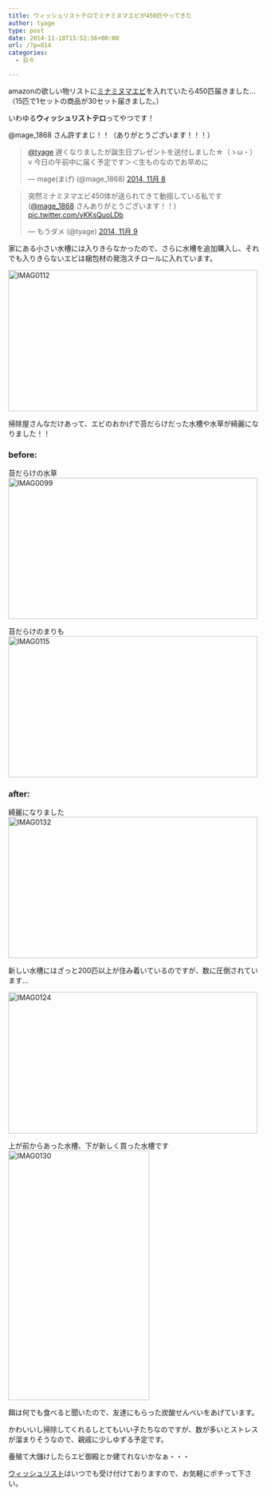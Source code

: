 ```yaml
---
title: ウィッシュリストテロでミナミヌマエビが450匹やってきた
author: tyage
type: post
date: 2014-11-18T15:52:56+00:00
url: /?p=814
categories:
  - 日々

---
```

<p>amazonの欲しい物リストに<a href="http://www.amazon.co.jp/dp/B0058BDRJM/">ミナミヌマエビ</a>を入れていたら450匹届きました&#8230;（15匹で1セットの商品が30セット届きました。）</p>
<p>いわゆる<strong>ウィッシュリストテロ</strong>ってやつです！</p>
<p>@mage_1868 さん許すまじ！！（ありがとうございます！！！）</p>
<blockquote class="twitter-tweet" lang="ja">
<p><a href="https://twitter.com/tyage">@tyage</a> 遅くなりましたが誕生日プレゼントを送付しました☆（ゝω・）v&#10;今日の午前中に届く予定です＞＜生ものなのでお早めに</p>
<p>&mdash; mage(まげ) (@mage_1868) <a href="https://twitter.com/mage_1868/status/531177593152614402">2014, 11月 8</a></p></blockquote>
<p><script async src="//platform.twitter.com/widgets.js" charset="utf-8"></script></p>
<blockquote class="twitter-tweet" lang="ja">
<p>突然ミナミヌマエビ450体が送られてきて動揺している私です (<a href="https://twitter.com/mage_1868">@mage_1868</a> さんありがとうございます！！) <a href="http://t.co/vKKsQuoLDb">pic.twitter.com/vKKsQuoLDb</a></p>
<p>&mdash; もうダメ (@tyage) <a href="https://twitter.com/tyage/status/531257120172548096">2014, 11月 9</a></p></blockquote>
<p><script async src="//platform.twitter.com/widgets.js" charset="utf-8"></script></p>
<p>家にある小さい水槽には入りきらなかったので、さらに水槽を追加購入し、それでも入りきらないエビは梱包材の発泡スチロールに入れています。</p>
<p><a href="https://www.flickr.com/photos/tyage/15145143844" title="IMAG0112 by チャゲ, on Flickr"><img src="https://farm8.staticflickr.com/7583/15145143844_ba4c84fb29.jpg" width="500" height="283" alt="IMAG0112"></a></p>
<p>掃除屋さんなだけあって、エビのおかげで苔だらけだった水槽や水草が綺麗になりました！！</p>
<h3>before:</h3>
<p>苔だらけの水草<br />
<a href="https://www.flickr.com/photos/tyage/15143319903" title="IMAG0099 by チャゲ, on Flickr"><img src="https://farm4.staticflickr.com/3939/15143319903_fdabdf7e74.jpg" width="500" height="283" alt="IMAG0099"></a></p>
<p>苔だらけのまりも<br />
<a href="https://www.flickr.com/photos/tyage/15146040813" title="IMAG0115 by チャゲ, on Flickr"><img src="https://farm8.staticflickr.com/7537/15146040813_42c9cf9e24.jpg" width="500" height="283" alt="IMAG0115"></a></p>
<h3>after:</h3>
<p>綺麗になりました<br />
<a href="https://www.flickr.com/photos/tyage/15632625849" title="IMAG0132 by チャゲ, on Flickr"><img src="https://farm8.staticflickr.com/7527/15632625849_0db1ee8b3e.jpg" width="500" height="283" alt="IMAG0132"></a></p>
<p>新しい水槽にはざっと200匹以上が住み着いているのですが、数に圧倒されています&#8230;</p>
<p><a href="https://www.flickr.com/photos/tyage/15633024098" title="IMAG0124 by チャゲ, on Flickr"><img src="https://farm9.staticflickr.com/8633/15633024098_cfbf3c2855.jpg" width="500" height="283" alt="IMAG0124"></a></p>
<p>上が前からあった水槽、下が新しく買った水槽です<br />
<a href="https://www.flickr.com/photos/tyage/15820010052" title="IMAG0130 by チャゲ, on Flickr"><img src="https://farm9.staticflickr.com/8675/15820010052_b28696a06b.jpg" width="283" height="500" alt="IMAG0130"></a></p>
<p>餌は何でも食べると聞いたので、友達にもらった炭酸せんべいをあげています。</p>
<p>かわいいし掃除してくれるしとてもいい子たちなのですが、数が多いとストレスが溜まりそうなので、親戚に少しゆずる予定です。</p>
<p>養殖て大儲けしたらエビ御殿とか建てれないかなぁ・・・</p>
<p><a href="http://amzn.to/namatyage">ウィッシュリスト</a>はいつでも受け付けておりますので、お気軽にポチって下さい。</p>

